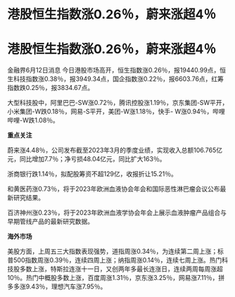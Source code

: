# 港股恒生指数涨0.26％，蔚来涨超4％

# 港股恒生指数涨0.26％，蔚来涨超4％

金融界6月12日消息
今日港股市场高开，恒生指数涨0.26％，报19440.99点，恒生科技指数涨0.38％，报3949.34点，国企指数涨0.22％，报6603.76点，红筹指数跌0.25％，报3834.67点。

大型科技股中，阿里巴巴-SW涨0.72％，腾讯控股涨1.19％，京东集团-SW平开，小米集团-W跌0.18％，网易-S平开，美团-W涨1.18％，快手-
W涨0.94％，哔哩哔哩-W跌1.08％。

**重点关注**

蔚来涨4.48％，公司发布截至2023年3月的季度业绩，实现收入总额106.765亿元，同比增加7.7％；净亏损48.04亿元，同比扩大163％。

浙商银行跌1.14％，拟配股筹资不超129亿，收报折让15.21％。

和黄医药涨0.73％，将于2023年欧洲血液协会年会和国际恶性淋巴瘤会议公布最新研究结果。

百济神州涨0.23％，将于2023年欧洲血液学协会年会上展示血液肿瘤产品组合与早期管线产品的最新研究数据。

**海外市场**

美股方面，上周五三大指数表现强势，道指周涨0.34％，为连续第二周上涨；标普500指数周涨0.39％，连续四周上涨；纳指周涨0.14％，连续七周上涨。热门科技股多数上涨，特斯拉连涨十一日，又创两年多最长连涨日，连续两周每周涨超10％。热门中概股多数上涨，百度周涨1.31％，京东涨3.25％，网易涨7.11％，拼多多涨9.43％，理想汽车涨7.95％。

